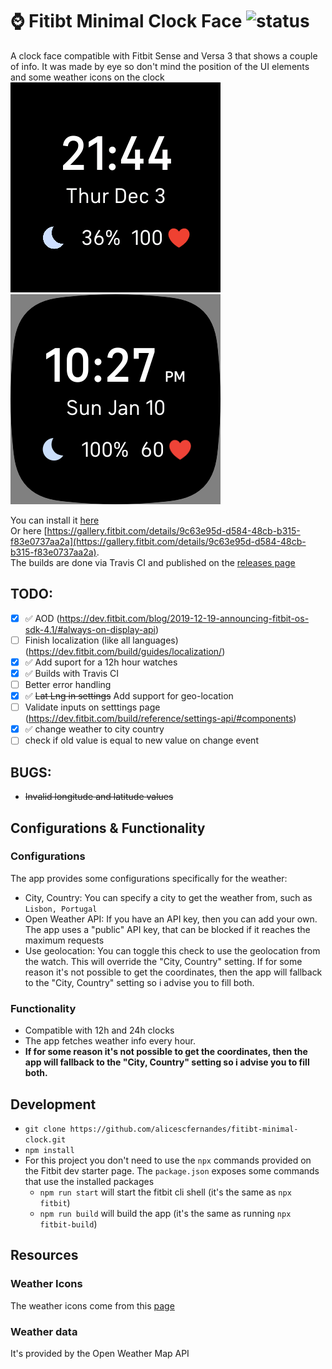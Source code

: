 # ⌚ Fitibt Minimal Clock Face ![status](https://api.travis-ci.org/alicescfernandes/fitibt-minimal-clock.svg?branch=master)

A clock face compatible with Fitbit Sense and Versa 3 that shows a couple of info. It was made by eye so don't mind the position of the UI elements and some weather icons on the clock  
![image](face.png)
![image](face_12h.png)

You can install it [here](https://gallery.fitbit.com/details/9c63e95d-d584-48cb-b315-f83e0737aa2a)  
Or here [https://gallery.fitbit.com/details/9c63e95d-d584-48cb-b315-f83e0737aa2a](https://gallery.fitbit.com/details/9c63e95d-d584-48cb-b315-f83e0737aa2a).    
The builds are done via Travis CI and published on the [releases page](https://github.com/alicescfernandes/fitibt-minimal-clock/releases/)

## TODO:
- [x] ✅ AOD (https://dev.fitbit.com/blog/2019-12-19-announcing-fitbit-os-sdk-4.1/#always-on-display-api)
- [ ] Finish localization (like all languages) (https://dev.fitbit.com/build/guides/localization/)
- [x] ✅ Add suport for a 12h hour watches 
- [x] ✅ Builds with Travis CI
- [ ] Better error handling
- [x] ✅ ~~Lat Lng in settings~~ Add support for geo-location
- [ ] Validate inputs on setttings page (https://dev.fitbit.com/build/reference/settings-api/#components)
- [x] ✅ change weather to city country
- [ ] check if old value is equal to new value on change event
## BUGS:
- ~~Invalid longitude and latitude values~~

## Configurations & Functionality

### Configurations
The app provides some configurations specifically for the weather:
- City, Country: You can specify a city to get the weather from, such as `Lisbon, Portugal`
- Open Weather API: If you have an API key, then you can add your own. The app uses a "public" API key, that can be blocked if it reaches the maximum requests
- Use geolocation: You can toggle this check to use the geolocation from the watch. This will override the "City, Country" setting. If for some reason it's not possible to get the coordinates, then the app will fallback to the "City, Country" setting so i advise you to fill both.

### Functionality
- Compatible with 12h and 24h clocks
- The app fetches weather info every hour.
- **If for some reason it's not possible to get the coordinates, then the app will fallback to the "City, Country" setting so i advise you to fill both.**

## Development
- `git clone https://github.com/alicescfernandes/fitibt-minimal-clock.git`
- `npm install`
- For this project you don't need to use the `npx` commands provided on the Fitbit dev starter page. The `package.json` exposes some commands that use the installed packages
    - `npm run start` will start the fitbit cli shell (it's the same as `npx fitbit`)
    - `npm run build` will build the app (it's the same as running `npx fitbit-build`)
## Resources

### Weather Icons
The weather icons come from this [page](https://www.deviantart.com/ncrystal/art/Google-Now-Weather-Icons-597652261) 

### Weather data
It's provided by the Open Weather Map API
<img src="https://www.google-analytics.com/collect?v=1&amp;t=event&amp;tid=UA-100869248-2&amp;cid=555&amp;ec=github&amp;ea=pageview&amp;el=fitbit-minimal&amp;ev=1" alt=""> 
